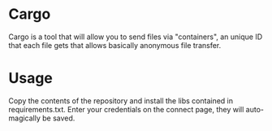 # Cargo
Cargo is a tool that will allow you to send files via "containers", an unique ID that each file gets that allows basically anonymous file transfer.
# Usage
Copy the contents of the repository and install the libs contained in requirements.txt. Enter your credentials on the connect page, they will auto-magically be saved.
